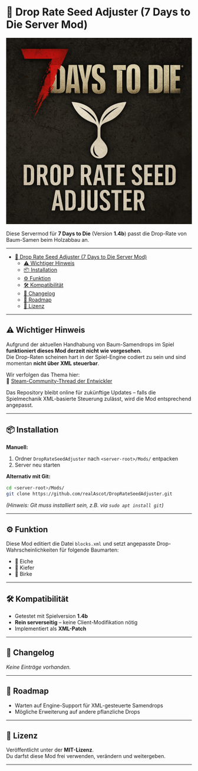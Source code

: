 # 🌱 Drop Rate Seed Adjuster (7 Days to Die Server Mod)

![Mod-Logo](./assets/mod_logo.png)

Diese Servermod für **7 Days to Die** (Version **1.4b**) passt die Drop-Rate von Baum-Samen beim Holzabbau an.

---

- [🌱 Drop Rate Seed Adjuster (7 Days to Die Server Mod)](#-drop-rate-seed-adjuster-7-days-to-die-server-mod)
  - [⚠️ Wichtiger Hinweis](#️-wichtiger-hinweis)
  - [📦 Installation](#-installation)
  - [⚙️ Funktion](#️-funktion)
  - [🛠️ Kompatibilität](#️-kompatibilität)
  - [📄 Changelog](#-changelog)
  - [🔮 Roadmap](#-roadmap)
  - [📝 Lizenz](#-lizenz)

---

## ⚠️ Wichtiger Hinweis

Aufgrund der aktuellen Handhabung von Baum-Samendrops im Spiel **funktioniert dieses Mod derzeit nicht wie vorgesehen**.  
Die Drop-Raten scheinen hart in der Spiel-Engine codiert zu sein und sind momentan **nicht über XML steuerbar**.

Wir verfolgen das Thema hier:  
🔗 [Steam-Community-Thread der Entwickler](https://steamcommunity.com/app/251570/discussions/5/506200114838160619/)

Das Repository bleibt online für zukünftige Updates – falls die Spielmechanik XML-basierte Steuerung zulässt, wird die Mod entsprechend angepasst.

---

## 📦 Installation

**Manuell:**

1. Ordner `DropRateSeedAdjuster` nach `<server-root>/Mods/` entpacken  
2. Server neu starten

**Alternativ mit Git:**

```bash
cd <server-root>/Mods/
git clone https://github.com/realAscot/DropRateSeedAdjuster.git
```

_(Hinweis: Git muss installiert sein, z.B. via `sudo apt install git`)_

---

## ⚙️ Funktion

Diese Mod editiert die Datei `blocks.xml` und setzt angepasste Drop-Wahrscheinlichkeiten für folgende Baumarten:

- 🌳 Eiche  
- 🌲 Kiefer  
- 🌿 Birke

---

## 🛠️ Kompatibilität

- Getestet mit Spielversion **1.4b**  
- **Rein serverseitig** – keine Client-Modifikation nötig  
- Implementiert als **XML-Patch**

---

## 📄 Changelog

_Keine Einträge vorhanden._

---

## 🔮 Roadmap

- Warten auf Engine-Support für XML-gesteuerte Samendrops  
- Mögliche Erweiterung auf andere pflanzliche Drops

---

## 📝 Lizenz

Veröffentlicht unter der **MIT-Lizenz**.  
Du darfst diese Mod frei verwenden, verändern und weitergeben.

---
